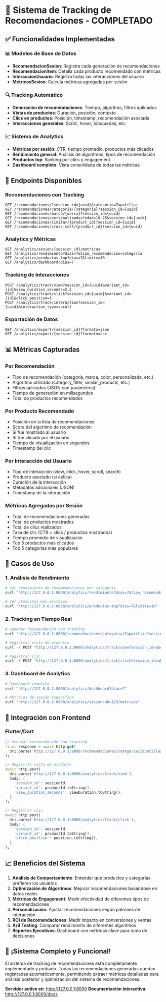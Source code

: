 # 🎯 Sistema de Tracking de Recomendaciones - COMPLETADO

## ✅ **Funcionalidades Implementadas**

### 📊 **Modelos de Base de Datos**
- **RecomendacionSesion**: Registra cada generación de recomendaciones
- **RecomendacionItem**: Detalla cada producto recomendado con métricas
- **InteraccionUsuario**: Registra todas las interacciones del usuario
- **MetricasSesion**: Calcula métricas agregadas por sesión

### 🔍 **Tracking Automático**
- **Generación de recomendaciones**: Tiempo, algoritmo, filtros aplicados
- **Vistas de productos**: Duración, posición, contexto
- **Clics en productos**: Posición, timestamp, recomendación asociada
- **Interacciones generales**: Scroll, hover, búsquedas, etc.

### 📈 **Sistema de Analytics**
- **Métricas por sesión**: CTR, tiempo promedio, productos más clicados
- **Rendimiento general**: Análisis de algoritmos, tipos de recomendación
- **Productos top**: Ranking por clics y engagement
- **Dashboard completo**: Vista consolidada de todas las métricas

## 🚀 **Endpoints Disponibles**

### **Recomendaciones con Tracking**
```
GET /recomendaciones/?session_id={uuid}&categoria=Zapatillas
GET /recomendaciones/categoria/{categoria}?session_id={uuid}
GET /recomendaciones/marca/{marca}?session_id={uuid}
GET /recomendaciones/personalizadas?edad=18-25&session_id={uuid}
GET /recomendaciones/similar/{product_id}?session_id={uuid}
GET /recomendaciones/cross-sell/{product_id}?session_id={uuid}
```

### **Analytics y Métricas**
```
GET /analytics/sesion/{session_id}/metricas
GET /analytics/rendimiento?dias=7&tipo_recomendacion=categoria
GET /analytics/productos-top?dias=7&limite=10
GET /analytics/dashboard?dias=7
```

### **Tracking de Interacciones**
```
POST /analytics/track/view?session_id={uuid}&variant_id={id}&view_duration_seconds=2.5
POST /analytics/track/click?session_id={uuid}&variant_id={id}&click_position=1
POST /analytics/track/interaction?session_id={uuid}&interaction_type=scroll
```

### **Exportación de Datos**
```
GET /analytics/export/{session_id}?formato=json
GET /analytics/export/{session_id}?formato=csv
```

## 📊 **Métricas Capturadas**

### **Por Recomendación**
- Tipo de recomendación (categoría, marca, color, personalizada, etc.)
- Algoritmo utilizado (category_filter, similar_products, etc.)
- Filtros aplicados (JSON con parámetros)
- Tiempo de generación en milisegundos
- Total de productos recomendados

### **Por Producto Recomendado**
- Posición en la lista de recomendaciones
- Score del algoritmo de recomendación
- Si fue mostrado al usuario
- Si fue clicado por el usuario
- Tiempo de visualización en segundos
- Timestamp del clic

### **Por Interacción del Usuario**
- Tipo de interacción (view, click, hover, scroll, search)
- Producto asociado (si aplica)
- Duración de la interacción
- Metadatos adicionales (JSON)
- Timestamp de la interacción

### **Métricas Agregadas por Sesión**
- Total de recomendaciones generadas
- Total de productos mostrados
- Total de clics realizados
- Tasa de clic (CTR = clics / productos mostrados)
- Tiempo promedio de visualización
- Top 5 productos más clicados
- Top 5 categorías más populares

## 🎯 **Casos de Uso**

### **1. Análisis de Rendimiento**
```bash
# Ver rendimiento de recomendaciones por categoría
curl "http://127.0.0.1:8000/analytics/rendimiento?dias=7&tipo_recomendacion=categoria"

# Ver productos más exitosos
curl "http://127.0.0.1:8000/analytics/productos-top?dias=7&limite=10"
```

### **2. Tracking en Tiempo Real**
```bash
# Generar recomendación con tracking
curl "http://127.0.0.1:8000/recomendaciones/categoria/Zapatillas?session_id=abc123&limit=5"

# Registrar vista de producto
curl -X POST "http://127.0.0.1:8000/analytics/track/view?session_id=abc123&variant_id=1&view_duration_seconds=2.5"

# Registrar clic
curl -X POST "http://127.0.0.1:8000/analytics/track/click?session_id=abc123&variant_id=1&click_position=1"
```

### **3. Dashboard de Analytics**
```bash
# Dashboard completo
curl "http://127.0.0.1:8000/analytics/dashboard?dias=7"

# Métricas de sesión específica
curl "http://127.0.0.1:8000/analytics/sesion/abc123/metricas"
```

## 🔧 **Integración con Frontend**

### **Flutter/Dart**
```dart
// Generar recomendación con tracking
final response = await http.get(
  Uri.parse('http://127.0.0.1:8000/recomendaciones/categoria/Zapatillas?session_id=$sessionId&limit=5')
);

// Registrar vista de producto
await http.post(
  Uri.parse('http://127.0.0.1:8000/analytics/track/view'),
  body: {
    'session_id': sessionId,
    'variant_id': productId.toString(),
    'view_duration_seconds': viewDuration.toString(),
  }
);

// Registrar clic
await http.post(
  Uri.parse('http://127.0.0.1:8000/analytics/track/click'),
  body: {
    'session_id': sessionId,
    'variant_id': productId.toString(),
    'click_position': position.toString(),
  }
);
```

## 📈 **Beneficios del Sistema**

1. **Análisis de Comportamiento**: Entender qué productos y categorías prefieren los usuarios
2. **Optimización de Algoritmos**: Mejorar recomendaciones basándose en datos reales
3. **Métricas de Engagement**: Medir efectividad de diferentes tipos de recomendaciones
4. **Personalización**: Ajustar recomendaciones según patrones de interacción
5. **ROI de Recomendaciones**: Medir impacto en conversiones y ventas
6. **A/B Testing**: Comparar rendimiento de diferentes algoritmos
7. **Reportes Ejecutivos**: Dashboard con métricas clave para toma de decisiones

## 🎉 **¡Sistema Completo y Funcional!**

El sistema de tracking de recomendaciones está completamente implementado y probado. Todas las recomendaciones generadas quedan registradas automáticamente, permitiendo extraer métricas detalladas para análisis posterior y optimización del sistema de recomendaciones.

**Servidor activo en**: http://127.0.0.1:8000
**Documentación interactiva**: http://127.0.0.1:8000/docs




